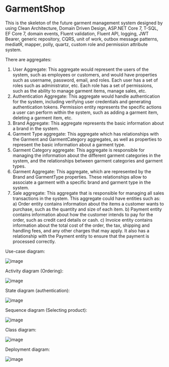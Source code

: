 # GarmentShop
This is the skeleton of the future garment management system designed by using Clean Architecture, Domain Driven Design, ASP.NET Core 7, T-SQL, EF Core 7, domain events, Fluent validation, Fluent API, logging, JWT Bearer, generic repository, CQRS, unit of work, outbox message patterns, mediatR, mapper, polly, quartz, custom role and permission attribute system.

There are aggregates:
1) User Aggregate:
This aggregate would represent the users of the system, such as employees or customers, and would have properties such as username, password, email, and roles.
Each user has a set of roles such as administrator, etc. Each role has a set of permissions, such as the ability to manage garment items, manage sales, etc.
2) Authentication Aggregate:
This aggregate would handle authentication for the system, including verifying user credentials and generating authentication tokens.
Permission entity represents the specific actions a user can perform within the system, such as adding a garment item, deleting a garment item, etc.
3) Brand Aggregate:
This aggregate represents the basic information about a brand in the system.
4) Garment Type aggregate:
This aggregate which has relationships with the Garment and GarmentCategory aggregates, as well as properties to represent the basic information about a garment type.
5) Garment Category aggregate: 
This aggregate is responsible for managing the information about the different garment categories in the system, and the relationships between garment categories and garment types.
6) Garment Aggregate:
This aggregate, which are represented by the Brand and GarmentType properties. These relationships allow to associate a garment with a specific brand and garment type in the system.
7) Sale aggregate:
This aggregate that is responsible for managing all sales transactions in the system. This aggregate could have entities such as:
a) Order entity contains information about the items a customer wants to purchase, such as the quantity and size of each item. 
b) Payment entity contains information about how the customer intends to pay for the order, such as credit card details or cash.
c) Invoice entity contains information about the total cost of the order, the tax, shipping and handling fees, and any other charges that may apply. It also has a relationship with the Payment entity to ensure that the payment is processed correctly.

Use-case diagram:

![image](https://github.com/strd1337/GarmentShop/assets/97736243/96329db3-6eae-497d-a855-9cbea7473eb6)

Activity diagram (Ordering):

![image](https://github.com/strd1337/GarmentShop/assets/97736243/07177c2e-5a06-4787-b0ea-7bf296e7bcbf)

State diagram (authentication):

![image](https://github.com/strd1337/GarmentShop/assets/97736243/8f5c7b3e-d26f-436b-a8e3-f776acbe5704)

Sequence diagram (Selecting product):

![image](https://github.com/strd1337/GarmentShop/assets/97736243/f118a66e-9456-405f-8ee6-087dd2657999)

Class diagram:

![image](https://github.com/strd1337/GarmentShop/assets/97736243/9c94d142-a63c-4f2c-9850-ced3e5772681)

Deployment diagram:

![image](https://github.com/strd1337/GarmentShop/assets/97736243/c85c3c4e-cff0-406a-b1fe-6d0152bc723b)
